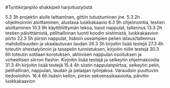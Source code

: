#Tuntikirjanpito shakkipeli harjoitustyöstä

5.3 3h projektin alulle laittaminen, gittiin tutustuminen jne.
5.3 2h ohjelmoinnin aloittaminen, alustava luokkakaavio
6.3 9h ohjelmointia, testien aloittaminen
10.3 9h käyttöliittymän tekoa, loput nappulat, tallennus
13.3 2h testien päivittämistä, pelihallinnan luonti koodin siistimistä, luokkakaavion piirto
22.3 5h piirsin nappulat, lisäisin useampien pelien lataus/tallennus mahdollisuuden ja skaalautuvan laudan
26.3 3h kirjoitin lisää testejä
27.3 4h toteutin ohestalyönnin ja tasapelin tunnistuksen, kirjoitin niille testejä
30.3 6h toteutin sotilaan korotuksen, aktiivisen nappulan osoituksen ja virheellisen siirron flashin. Kirjoitin lisää testejä ja selkeytin ohjelmakoodia
31.3 4h kirjoitin lisää testejä
15.4 4h siistin nappulanpiirtoa, selkeytin pelin, pelihallinan, nappulan, laudan ja pelaajan työnjakoa. Varauduin puuttuviin tiedostoihin.
16.4 6h lisäsin kellon, piirsin sekvenssikaavioita, päivitin luokkakaavion
